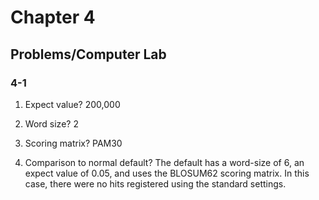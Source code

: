 # Chapter 4
## Problems/Computer Lab

### 4-1

1. Expect value? 200,000 

2. Word size? 2

3. Scoring matrix? PAM30

4. Comparison to normal default? The default has a word-size of 6, an
   expect value of 0.05, and uses the BLOSUM62 scoring matrix. In this
case, there were no hits registered using the standard settings.
